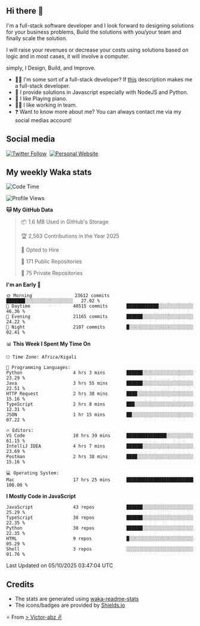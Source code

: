 ## Hi there 👋
I'm a full-stack software developer and I look forward to designing solutions for your business problems, Build the solutions with you/your team and finally scale the solution.

I will raise your revenues or decrease your costs using solutions based on logic and in most cases, it will involve a computer.

simply, I Design, Build, and Improve.

- 👨‍💻 I'm some sort of a full-stack developer? If [this](https://www.w3schools.com/whatis/whatis_fullstack.asp) description makes me a full-stack developer.
- 🌱 I provide solutions in Javascript especially with NodeJS and Python. 
- 🎹 I like Playing piano.
- 👯‍♀️ I like working in team.
- ❓ Want to know more about me? You can always contact me via my social medias account!

## Social media
[![Twitter Follow](https://img.shields.io/twitter/follow/vicky_abz?color=%231DA1F2&label=Twitter&style=for-the-badge&logo=twitter&logoColor=ffffff)](https://twitter.com/vicky_abz)
‎‎ [![Personal Website](https://img.shields.io/static/v1?label=visit&message=victor-abz.com&color=%235F021F&style=for-the-badge)](https://victor-abz.com/)

## My weekly Waka stats
<!--START_SECTION:waka-->
![Code Time](http://img.shields.io/badge/Code%20Time-2%2C120%20hrs%202%20mins-blue)

![Profile Views](http://img.shields.io/badge/Profile%20Views-0-blue)

**🐱 My GitHub Data** 

> 📦 1.6 MB Used in GitHub's Storage 
 > 
> 🏆 2,563 Contributions in the Year 2025
 > 
> 💼 Opted to Hire
 > 
> 📜 171 Public Repositories 
 > 
> 🔑 75 Private Repositories 
 > 
**I'm an Early 🐤** 

```text
🌞 Morning                23612 commits       ███████░░░░░░░░░░░░░░░░░░   27.02 % 
🌆 Daytime                40515 commits       ████████████░░░░░░░░░░░░░   46.36 % 
🌃 Evening                21165 commits       ██████░░░░░░░░░░░░░░░░░░░   24.22 % 
🌙 Night                  2107 commits        █░░░░░░░░░░░░░░░░░░░░░░░░   02.41 % 
```


📊 **This Week I Spent My Time On** 

```text
🕑︎ Time Zone: Africa/Kigali

💬 Programming Languages: 
Python                   4 hrs 3 mins        ██████░░░░░░░░░░░░░░░░░░░   23.29 % 
Java                     3 hrs 55 mins       ██████░░░░░░░░░░░░░░░░░░░   22.51 % 
HTTP Request             2 hrs 38 mins       ████░░░░░░░░░░░░░░░░░░░░░   15.16 % 
TypeScript               2 hrs 8 mins        ███░░░░░░░░░░░░░░░░░░░░░░   12.31 % 
JSON                     1 hr 15 mins        ██░░░░░░░░░░░░░░░░░░░░░░░   07.22 % 

🔥 Editors: 
VS Code                  10 hrs 39 mins      ███████████████░░░░░░░░░░   61.15 % 
IntelliJ IDEA            4 hrs 7 mins        ██████░░░░░░░░░░░░░░░░░░░   23.69 % 
Postman                  2 hrs 38 mins       ████░░░░░░░░░░░░░░░░░░░░░   15.16 % 

💻 Operating System: 
Mac                      17 hrs 25 mins      █████████████████████████   100.00 % 
```

**I Mostly Code in JavaScript** 

```text
JavaScript               43 repos            ██████░░░░░░░░░░░░░░░░░░░   25.29 % 
TypeScript               38 repos            ██████░░░░░░░░░░░░░░░░░░░   22.35 % 
Python                   38 repos            ██████░░░░░░░░░░░░░░░░░░░   22.35 % 
HTML                     9 repos             █░░░░░░░░░░░░░░░░░░░░░░░░   05.29 % 
Shell                    3 repos             ░░░░░░░░░░░░░░░░░░░░░░░░░   01.76 % 
```




 Last Updated on 05/10/2025 03:47:04 UTC
<!--END_SECTION:waka-->

## Credits
- The stats are generated using [waka-readme-stats](https://github.com/anmol098/waka-readme-stats)
- The icons/badges are provided by [Shields.io](https://shields.io/)

⭐️ From [> Victor-abz ✌](https://victor-abz.com/)
